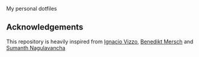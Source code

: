 My personal dotfiles

## Acknowledgements

This repository is heavily inspired from [Ignacio Vizzo](https://github.com/nachovizzo), [Benedikt Mersch](https://github.com/benemer) and [Sumanth Nagulavancha](https://github.com/sumanthrao1997)
